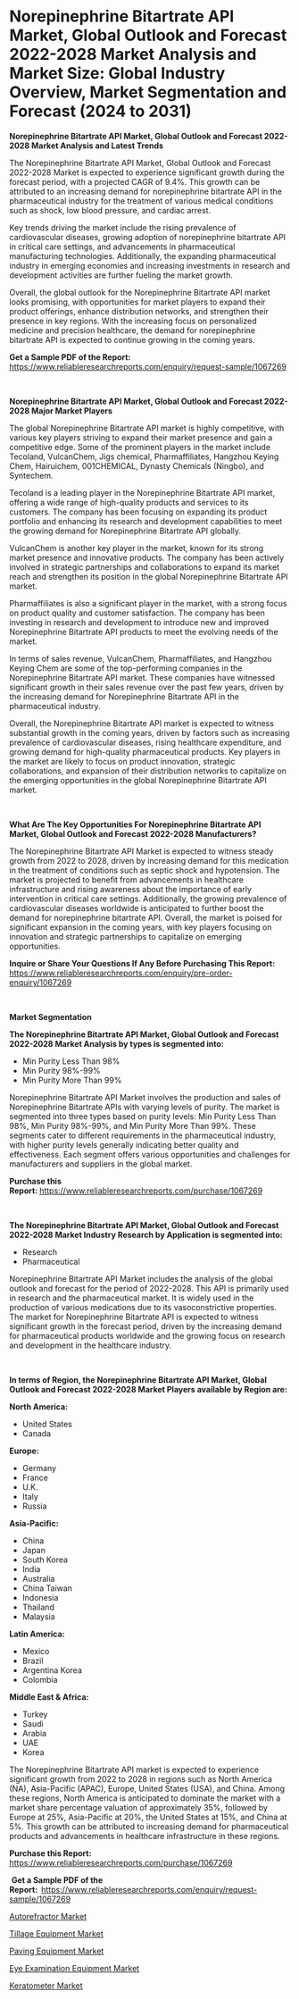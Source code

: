 <p><h1>Norepinephrine Bitartrate API Market, Global Outlook and Forecast 2022-2028 Market Analysis and Market Size: Global Industry Overview, Market Segmentation and Forecast (2024 to 2031)</h1></p><p><strong>Norepinephrine Bitartrate API Market, Global Outlook and Forecast 2022-2028 Market Analysis and Latest Trends</strong></p>
<p><p>The Norepinephrine Bitartrate API Market, Global Outlook and Forecast 2022-2028 Market is expected to experience significant growth during the forecast period, with a projected CAGR of 9.4%. This growth can be attributed to an increasing demand for norepinephrine bitartrate API in the pharmaceutical industry for the treatment of various medical conditions such as shock, low blood pressure, and cardiac arrest. </p><p>Key trends driving the market include the rising prevalence of cardiovascular diseases, growing adoption of norepinephrine bitartrate API in critical care settings, and advancements in pharmaceutical manufacturing technologies. Additionally, the expanding pharmaceutical industry in emerging economies and increasing investments in research and development activities are further fueling the market growth.</p><p>Overall, the global outlook for the Norepinephrine Bitartrate API market looks promising, with opportunities for market players to expand their product offerings, enhance distribution networks, and strengthen their presence in key regions. With the increasing focus on personalized medicine and precision healthcare, the demand for norepinephrine bitartrate API is expected to continue growing in the coming years.</p></p>
<p><strong>Get a Sample PDF of the Report:&nbsp;</strong> <a href="https://www.reliableresearchreports.com/enquiry/request-sample/1067269">https://www.reliableresearchreports.com/enquiry/request-sample/1067269</a></p>
<p>&nbsp;</p>
<p><strong>Norepinephrine Bitartrate API Market, Global Outlook and Forecast 2022-2028 Major Market Players</strong></p>
<p><p>The global Norepinephrine Bitartrate API market is highly competitive, with various key players striving to expand their market presence and gain a competitive edge. Some of the prominent players in the market include Tecoland, VulcanChem, Jigs chemical, Pharmaffiliates, Hangzhou Keying Chem, Hairuichem, 001CHEMICAL, Dynasty Chemicals (Ningbo), and Syntechem.</p><p>Tecoland is a leading player in the Norepinephrine Bitartrate API market, offering a wide range of high-quality products and services to its customers. The company has been focusing on expanding its product portfolio and enhancing its research and development capabilities to meet the growing demand for Norepinephrine Bitartrate API globally.</p><p>VulcanChem is another key player in the market, known for its strong market presence and innovative products. The company has been actively involved in strategic partnerships and collaborations to expand its market reach and strengthen its position in the global Norepinephrine Bitartrate API market.</p><p>Pharmaffiliates is also a significant player in the market, with a strong focus on product quality and customer satisfaction. The company has been investing in research and development to introduce new and improved Norepinephrine Bitartrate API products to meet the evolving needs of the market.</p><p>In terms of sales revenue, VulcanChem, Pharmaffiliates, and Hangzhou Keying Chem are some of the top-performing companies in the Norepinephrine Bitartrate API market. These companies have witnessed significant growth in their sales revenue over the past few years, driven by the increasing demand for Norepinephrine Bitartrate API in the pharmaceutical industry.</p><p>Overall, the Norepinephrine Bitartrate API market is expected to witness substantial growth in the coming years, driven by factors such as increasing prevalence of cardiovascular diseases, rising healthcare expenditure, and growing demand for high-quality pharmaceutical products. Key players in the market are likely to focus on product innovation, strategic collaborations, and expansion of their distribution networks to capitalize on the emerging opportunities in the global Norepinephrine Bitartrate API market.</p></p>
<p>&nbsp;</p>
<p><strong>What Are The Key Opportunities For Norepinephrine Bitartrate API Market, Global Outlook and Forecast 2022-2028 Manufacturers?</strong></p>
<p><p>The Norepinephrine Bitartrate API Market is expected to witness steady growth from 2022 to 2028, driven by increasing demand for this medication in the treatment of conditions such as septic shock and hypotension. The market is projected to benefit from advancements in healthcare infrastructure and rising awareness about the importance of early intervention in critical care settings. Additionally, the growing prevalence of cardiovascular diseases worldwide is anticipated to further boost the demand for norepinephrine bitartrate API. Overall, the market is poised for significant expansion in the coming years, with key players focusing on innovation and strategic partnerships to capitalize on emerging opportunities.</p></p>
<p><strong>Inquire or Share Your Questions If Any Before Purchasing This Report:</strong> <a href="https://www.reliableresearchreports.com/enquiry/pre-order-enquiry/1067269">https://www.reliableresearchreports.com/enquiry/pre-order-enquiry/1067269</a></p>
<p>&nbsp;</p>
<p><strong>Market Segmentation</strong></p>
<p><strong>The Norepinephrine Bitartrate API Market, Global Outlook and Forecast 2022-2028 Market Analysis by types is segmented into:</strong></p>
<p><ul><li>Min Purity Less Than 98%</li><li>Min Purity 98%-99%</li><li>Min Purity More Than 99%</li></ul></p>
<p><p>Norepinephrine Bitartrate API Market involves the production and sales of Norepinephrine Bitartrate APIs with varying levels of purity. The market is segmented into three types based on purity levels: Min Purity Less Than 98%, Min Purity 98%-99%, and Min Purity More Than 99%. These segments cater to different requirements in the pharmaceutical industry, with higher purity levels generally indicating better quality and effectiveness. Each segment offers various opportunities and challenges for manufacturers and suppliers in the global market.</p></p>
<p><strong>Purchase this Report:&nbsp;</strong><a href="https://www.reliableresearchreports.com/purchase/1067269">https://www.reliableresearchreports.com/purchase/1067269</a></p>
<p>&nbsp;</p>
<p><strong>The Norepinephrine Bitartrate API Market, Global Outlook and Forecast 2022-2028 Market Industry Research by Application is segmented into:</strong></p>
<p><ul><li>Research</li><li>Pharmaceutical</li></ul></p>
<p><p>Norepinephrine Bitartrate API Market includes the analysis of the global outlook and forecast for the period of 2022-2028. This API is primarily used in research and the pharmaceutical market. It is widely used in the production of various medications due to its vasoconstrictive properties. The market for Norepinephrine Bitartrate API is expected to witness significant growth in the forecast period, driven by the increasing demand for pharmaceutical products worldwide and the growing focus on research and development in the healthcare industry.</p></p>
<p>&nbsp;</p>
<p><strong>In terms of Region, the Norepinephrine Bitartrate API Market, Global Outlook and Forecast 2022-2028 Market Players available by Region are:</strong></p>
<p>
    <p> <strong> North America: </strong>
        <ul>
            <li>United States</li>
            <li>Canada</li>
        </ul>
        </p> 
    <p> <strong> Europe: </strong>
        <ul>
            <li>Germany</li>
            <li>France</li>
            <li>U.K.</li>
            <li>Italy</li>
            <li>Russia</li>
        </ul>
        </p> 
    <p> <strong> Asia-Pacific: </strong>
        <ul>
            <li>China</li>
            <li>Japan</li>
            <li>South Korea</li>
            <li>India</li>
            <li>Australia</li>
            <li>China Taiwan</li>
            <li>Indonesia</li>
            <li>Thailand</li>
            <li>Malaysia</li>
        </ul>
        </p> 
    <p> <strong> Latin America: </strong>
        <ul>
            <li>Mexico</li>
            <li>Brazil</li>
            <li>Argentina Korea</li>
            <li>Colombia</li>
        </ul>
        </p> 
    <p> <strong> Middle East & Africa: </strong>
        <ul>
            <li>Turkey</li>
            <li>Saudi</li>
            <li>Arabia</li>
            <li>UAE</li>
            <li>Korea</li>
        </ul>
    </p>
    </p>
<p><p>The Norepinephrine Bitartrate API market is expected to experience significant growth from 2022 to 2028 in regions such as North America (NA), Asia-Pacific (APAC), Europe, United States (USA), and China. Among these regions, North America is anticipated to dominate the market with a market share percentage valuation of approximately 35%, followed by Europe at 25%, Asia-Pacific at 20%, the United States at 15%, and China at 5%. This growth can be attributed to increasing demand for pharmaceutical products and advancements in healthcare infrastructure in these regions.</p></p>
<p><strong>Purchase this Report: </strong><a href="https://www.reliableresearchreports.com/purchase/1067269">https://www.reliableresearchreports.com/purchase/1067269</a></p>
<p>&nbsp;<strong>Get a Sample PDF of the Report:&nbsp;&nbsp;</strong><a href="https://www.reliableresearchreports.com/enquiry/request-sample/1067269">https://www.reliableresearchreports.com/enquiry/request-sample/1067269</a></p>
<p><strong></strong></p>
<p><p><a href="https://medium.com/@danmacdonald740/autorefractor-market-outlook-industry-overview-and-forecast-2024-to-2031-2c4f1e5cc046">Autorefractor Market</a></p><p><a href="https://medium.com/@danmacdonald740/tillage-equipment-market-analysis-its-cagr-market-segmentation-and-global-industry-overview-fd1ed1802195">Tillage Equipment Market</a></p><p><a href="https://medium.com/@andrewgarza766/paving-equipment-market-comprehensive-assessment-by-type-application-and-geography-797efa64085a">Paving Equipment Market</a></p><p><a href="https://medium.com/@danmacdonald740/analyzing-eye-examination-equipment-market-global-industry-perspective-and-forecast-2024-to-2031-68cf8db6a8de">Eye Examination Equipment Market</a></p><p><a href="https://medium.com/@danmacdonald740/keratometer-market-size-and-market-trends-complete-industry-overview-2024-to-2031-8c44a6795415">Keratometer Market</a></p></p>